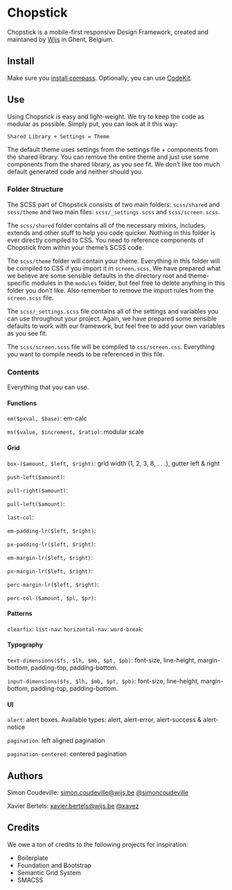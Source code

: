 Chopstick
=========

Chopstick is a mobile-first responsive Design Framework, created and maintaned by [Wijs](http://wijs.be) in Ghent, Belgium.

## Install

Make sure you [install compass](http://compass-style.org/install). Optionally, you can use [CodeKit](http://incident57.com/codekit/).

## Use

Using Chopstick is easy and light-weight. We try to keep the code as modular as possible. Simply put, you can look at it this way:

    Shared Library + Settings = Theme

The default theme uses settings from the settings file + components from the shared library. You can remove the entire theme and just use some components from the shared library, as you see fit. We don’t like too much default generated code and neither should you.

### Folder Structure

The SCSS part of Chopstick consists of two main folders: `scss/shared` and `scss/theme` and two main files: `scss/_settings.scss` and `scss/screen.scss`.

The `scss/shared` folder contains all of the necessary mixins, includes, extends and other stuff to help you code quicker. Nothing in this folder is ever directly compiled to CSS. You need to reference components of Chopstick from within your theme’s SCSS code.

The `scss/theme` folder will contain your theme. Everything in this folder will be compiled to CSS if you import it in `screen.scss`. We have prepared what we believe are some sensible defaults in the directory root and theme-specific modules in the `modules` folder, but feel free to delete anything in this folder you don’t like. Also remember to remove the import rules from the `screen.scss` file.

The `scss/_settings.scss` file contains all of the settings and variables you can use throughout your project. Again, we have prepared some sensible defaults to work with our framework, but feel free to add your own variables as you see fit.

The `scss/screen.scss` file will be compiled to `css/screen.css`. Everything you want to compile needs to be referenced in this file.

### Contents

Everything that you can use.

#### Functions

`em($pxval, $base)`: em-calc

`ms($value, $increment, $ratio)`: modular scale

#### Grid

`box-($amount, $left, $right)`: grid width (1, 2, 3, 8, . . .), gutter left & right

`push-left($amount)`:

`pull-right($amount)`:

`pull-left($amount)`:

`last-col`:

`em-padding-lr($left, $right)`:

`px-padding-lr($left, $right)`:

`em-margin-lr($left, $right)`:

`px-margin-lr($left, $right)`:

`perc-margin-lr($left, $right)`:

`perc-col-($amount, $pl, $pr)`:

#### Patterns

`clearfix`:
`list-nav`:
`horizontal-nav`:
`word-break`:

#### Typography

`text-dimensions($fs, $lh, $mb, $pt, $pb)`: font-size, line-height, margin-bottom, padding-top, padding-bottom.

`input-dimensions($fs, $lh, $mb, $pt, $pb)`: font-size, line-height, margin-bottom, padding-top, padding-bottom.

#### UI

`alert`: alert boxes. Available types: alert, alert-error, alert-success & alert-notice

`pagination`: left aligned pagination

`pagination-centered`: centered pagination

## Authors

Simon Coudeville: <simon.coudeville@wijs.be>
[@simoncoudeville](http://twitter.com/simoncoudeville)

Xavier Bertels: <xavier.bertels@wijs.be>
[@xavez](http://twitter.com/xavez)

## Credits

We owe a ton of credits to the following projects for inspiration:

* Boilerplate
* Foundation and Bootstrap
* Semantic Grid System
* SMACSS
